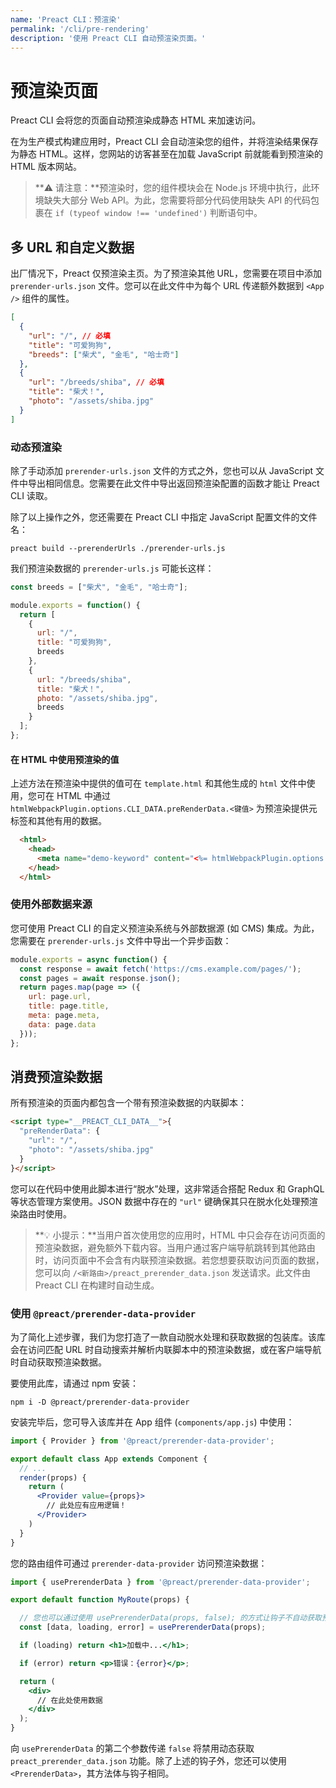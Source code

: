 ```yaml
---
name: 'Preact CLI：预渲染'
permalink: '/cli/pre-rendering'
description: '使用 Preact CLI 自动预渲染页面。'
---
```


# 预渲染页面

Preact CLI 会将您的页面自动预渲染成静态 HTML 来加速访问。

在为生产模式构建应用时，Preact CLI 会自动渲染您的组件，并将渲染结果保存为静态 HTML。这样，您网站的访客甚至在加载 JavaScript 前就能看到预渲染的 HTML 版本网站。

> **⚠️ 请注意：**预渲染时，您的组件模块会在 Node.js 环境中执行，此环境缺失大部分 Web API。为此，您需要将部分代码使用缺失 API 的代码包裹在 `if (typeof window !== 'undefined')` 判断语句中。

## 多 URL 和自定义数据

出厂情况下，Preact 仅预渲染主页。为了预渲染其他 URL，您需要在项目中添加 `prerender-urls.json` 文件。您可以在此文件中为每个 URL 传递额外数据到 `<App />` 组件的属性。

```json
[
  {
    "url": "/", // 必填
    "title": "可爱狗狗",
    "breeds": ["柴犬", "金毛", "哈士奇"]
  },
  {
    "url": "/breeds/shiba", // 必填
    "title": "柴犬！",
    "photo": "/assets/shiba.jpg"
  }
]
```

### 动态预渲染

除了手动添加 `prerender-urls.json` 文件的方式之外，您也可以从 JavaScript 文件中导出相同信息。您需要在此文件中导出返回预渲染配置的函数才能让 Preact CLI 读取。

除了以上操作之外，您还需要在 Preact CLI 中指定 JavaScript 配置文件的文件名：

`preact build --prerenderUrls ./prerender-urls.js`

我们预渲染数据的 `prerender-urls.js` 可能长这样：

```js
const breeds = ["柴犬", "金毛", "哈士奇"];

module.exports = function() {
  return [
    {
      url: "/",
      title: "可爱狗狗",
      breeds
    },
    {
      url: "/breeds/shiba",
      title: "柴犬！",
      photo: "/assets/shiba.jpg",
      breeds
    }
  ];
};
```

#### 在 HTML 中使用预渲染的值

上述方法在预渲染中提供的值可在 `template.html` 和其他生成的 `html` 文件中使用，您可在 HTML 中通过 `htmlWebpackPlugin.options.CLI_DATA.preRenderData.<键值>` 为预渲染提供元标签和其他有用的数据。

```html
  <html>
    <head>
      <meta name="demo-keyword" content="<%= htmlWebpackPlugin.options.CLI_DATA.preRenderData.blah %>">
    </head>
  </html>
```

### 使用外部数据来源

您可使用 Preact CLI 的自定义预渲染系统与外部数据源 (如 CMS) 集成。为此，您需要在 `prerender-urls.js` 文件中导出一个异步函数：

```js
module.exports = async function() {
  const response = await fetch('https://cms.example.com/pages/');
  const pages = await response.json();
  return pages.map(page => ({
    url: page.url,
    title: page.title,
    meta: page.meta,
    data: page.data
  }));
};
```

## 消费预渲染数据

所有预渲染的页面内都包含一个带有预渲染数据的内联脚本：

```html
<script type="__PREACT_CLI_DATA__">{
  "preRenderData": {
    "url": "/",
    "photo": "/assets/shiba.jpg"
  }
}</script>
```

您可以在代码中使用此脚本进行“脱水”处理，这非常适合搭配 Redux 和 GraphQL 等状态管理方案使用。JSON 数据中存在的 `"url"` 键确保其只在脱水化处理预渲染路由时使用。

> **💡 小提示：**当用户首次使用您的应用时，HTML 中只会存在访问页面的预渲染数据，避免额外下载内容。当用户通过客户端导航跳转到其他路由时，访问页面中不会含有内联预渲染数据。若您想要获取访问页面的数据，您可以向 `/<新路由>/preact_prerender_data.json` 发送请求。此文件由 Preact CLI 在构建时自动生成。

### 使用 `@preact/prerender-data-provider`

为了简化上述步骤，我们为您打造了一款自动脱水处理和获取数据的包装库。该库会在访问匹配 URL 时自动搜索并解析内联脚本中的预渲染数据，或在客户端导航时自动获取预渲染数据。

要使用此库，请通过 npm 安装：

`npm i -D @preact/prerender-data-provider`

安装完毕后，您可导入该库并在 App 组件 (`components/app.js`) 中使用：

```jsx
import { Provider } from '@preact/prerender-data-provider';

export default class App extends Component {
  // ...
  render(props) {
    return (
      <Provider value={props}>
        // 此处应有应用逻辑！
      </Provider>
    )
  }
}
```

您的路由组件可通过 `prerender-data-provider` 访问预渲染数据：

```jsx
import { usePrerenderData } from '@preact/prerender-data-provider';

export default function MyRoute(props) {

  // 您也可以通过使用 usePrerenderData(props, false); 的方式让钩子不自动获取预渲染数据
  const [data, loading, error] = usePrerenderData(props);

  if (loading) return <h1>加载中...</h1>;

  if (error) return <p>错误：{error}</p>;

  return (
    <div>
      // 在此处使用数据
    </div>
  );
}
```

向 `usePrerenderData` 的第二个参数传递 `false` 将禁用动态获取 `preact_prerender_data.json` 功能。除了上述的钩子外，您还可以使用 `<PrerenderData>`，其方法体与钩子相同。
